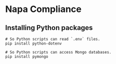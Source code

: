 # Napa Compliance

## Installing Python packages

```shell
# So Python scripts can read `.env` files.
pip install python-dotenv

# So Python scripts can access Mongo databases.
pip install pymongo
```
